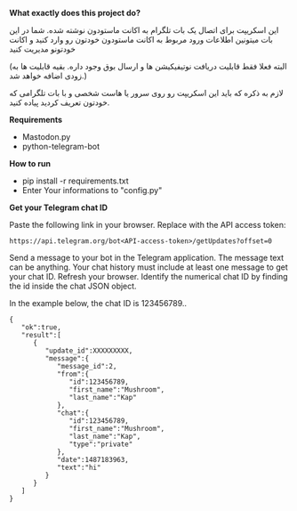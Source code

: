 **What exactly does this project do?**

این اسکریپت برای اتصال یک بات تلگرام به اکانت ماستودون نوشته شده. شما در این بات میتونین اطلاعات ورود مربوط به اکانت ماستودون خودتون رو وارد کنید و اکانت خودتونو مدیریت کنید 

(البته فعلا فقط قابلیت دریافت نوتیفیکیشن ها و ارسال بوق وجود داره. بقیه قابلیت ها به زودی اضافه خواهد شد.)

لازم به ذکره که باید این اسکریپت رو روی سرور یا هاست شخصی و با بات تلگرامی که خودتون تعریف کردید پیاده کنید.

**Requirements**
* Mastodon.py
* python-telegram-bot

**How to run**
* pip install -r requirements.txt
* Enter Your informations to "config.py"

**Get your Telegram chat ID**

Paste the following link in your browser. Replace <API-access-token> with the API access token:

    https://api.telegram.org/bot<API-access-token>/getUpdates?offset=0
    
Send a message to your bot in the Telegram application. The message text can be anything. Your chat history must include at least one message to get your chat ID.
Refresh your browser.
Identify the numerical chat ID by finding the id inside the chat JSON object.

In the example below, the chat ID is 123456789..

```
{  
   "ok":true,
   "result":[  
      {  
         "update_id":XXXXXXXXX,
         "message":{  
            "message_id":2,
            "from":{  
               "id":123456789,
               "first_name":"Mushroom",
               "last_name":"Kap"
            },
            "chat":{  
               "id":123456789,
               "first_name":"Mushroom",
               "last_name":"Kap",
               "type":"private"
            },
            "date":1487183963,
            "text":"hi"
         }
      }
   ]
}
```
